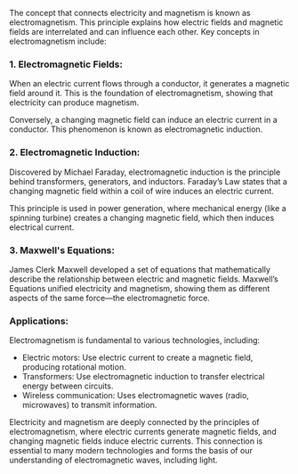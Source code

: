 The concept that connects electricity and magnetism is known as electromagnetism. This principle explains how electric fields and magnetic fields are interrelated and can influence each other. Key concepts in electromagnetism include:

### 1. Electromagnetic Fields:

When an electric current flows through a conductor, it generates a magnetic field around it. This is the foundation of electromagnetism, showing that electricity can produce magnetism.

Conversely, a changing magnetic field can induce an electric current in a conductor. This phenomenon is known as electromagnetic induction.

### 2. Electromagnetic Induction:

Discovered by Michael Faraday, electromagnetic induction is the principle behind transformers, generators, and inductors. Faraday’s Law states that a changing magnetic field within a coil of wire induces an electric current.

This principle is used in power generation, where mechanical energy (like a spinning turbine) creates a changing magnetic field, which then induces electrical current.

### 3. Maxwell's Equations:

James Clerk Maxwell developed a set of equations that mathematically describe the relationship between electric and magnetic fields. Maxwell’s Equations unified electricity and magnetism, showing them as different aspects of the same force—the electromagnetic force.

### Applications:

Electromagnetism is fundamental to various technologies, including:

- Electric motors: Use electric current to create a magnetic field, producing rotational motion.
- Transformers: Use electromagnetic induction to transfer electrical energy between circuits.
- Wireless communication: Uses electromagnetic waves (radio, microwaves) to transmit information.

Electricity and magnetism are deeply connected by the principles of electromagnetism, where electric currents generate magnetic fields, and changing magnetic fields induce electric currents. This connection is essential to many modern technologies and forms the basis of our understanding of electromagnetic waves, including light.
